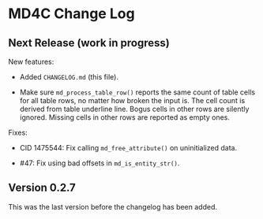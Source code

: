 
# MD4C Change Log


## Next Release (work in progress)

New features:

 * Added `CHANGELOG.md` (this file).

 * Make sure `md_process_table_row()` reports the same count of table cells for
   all table rows, no matter how broken the input is. The cell count is derived
   from table underline line. Bogus cells in other rows are silently ignored.
   Missing cells in other rows are reported as empty ones.

Fixes:

 * CID 1475544: Fix calling `md_free_attribute()` on uninitialized data.

 * #47: Fix using bad offsets in `md_is_entity_str()`.


## Version 0.2.7

This was the last version before the changelog has been added.
